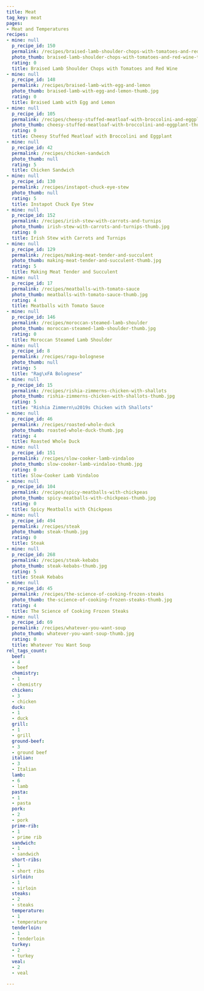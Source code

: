```yaml
---
title: Meat
tag_key: meat
pages:
- Meat and Temperatures
recipes:
- mine: null
  p_recipe_id: 150
  permalink: /recipes/braised-lamb-shoulder-chops-with-tomatoes-and-red-wine
  photo_thumb: braised-lamb-shoulder-chops-with-tomatoes-and-red-wine-thumb.jpg
  rating: 0
  title: Braised Lamb Shoulder Chops with Tomatoes and Red Wine
- mine: null
  p_recipe_id: 148
  permalink: /recipes/braised-lamb-with-egg-and-lemon
  photo_thumb: braised-lamb-with-egg-and-lemon-thumb.jpg
  rating: 0
  title: Braised Lamb with Egg and Lemon
- mine: null
  p_recipe_id: 105
  permalink: /recipes/cheesy-stuffed-meatloaf-with-broccolini-and-eggplant
  photo_thumb: cheesy-stuffed-meatloaf-with-broccolini-and-eggplant-thumb.jpg
  rating: 0
  title: Cheesy Stuffed Meatloaf with Broccolini and Eggplant
- mine: null
  p_recipe_id: 42
  permalink: /recipes/chicken-sandwich
  photo_thumb: null
  rating: 5
  title: Chicken Sandwich
- mine: null
  p_recipe_id: 130
  permalink: /recipes/instapot-chuck-eye-stew
  photo_thumb: null
  rating: 5
  title: Instapot Chuck Eye Stew
- mine: null
  p_recipe_id: 152
  permalink: /recipes/irish-stew-with-carrots-and-turnips
  photo_thumb: irish-stew-with-carrots-and-turnips-thumb.jpg
  rating: 0
  title: Irish Stew with Carrots and Turnips
- mine: null
  p_recipe_id: 129
  permalink: /recipes/making-meat-tender-and-succulent
  photo_thumb: making-meat-tender-and-succulent-thumb.jpg
  rating: 5
  title: Making Meat Tender and Succulent
- mine: null
  p_recipe_id: 17
  permalink: /recipes/meatballs-with-tomato-sauce
  photo_thumb: meatballs-with-tomato-sauce-thumb.jpg
  rating: 4
  title: Meatballs with Tomato Sauce
- mine: null
  p_recipe_id: 146
  permalink: /recipes/moroccan-steamed-lamb-shoulder
  photo_thumb: moroccan-steamed-lamb-shoulder-thumb.jpg
  rating: 0
  title: Moroccan Steamed Lamb Shoulder
- mine: null
  p_recipe_id: 8
  permalink: /recipes/ragu-bolognese
  photo_thumb: null
  rating: 5
  title: "Rag\xFA Bolognese"
- mine: null
  p_recipe_id: 15
  permalink: /recipes/rishia-zimmerns-chicken-with-shallots
  photo_thumb: rishia-zimmerns-chicken-with-shallots-thumb.jpg
  rating: 5
  title: "Rishia Zimmern\u2019s Chicken with Shallots"
- mine: null
  p_recipe_id: 46
  permalink: /recipes/roasted-whole-duck
  photo_thumb: roasted-whole-duck-thumb.jpg
  rating: 4
  title: Roasted Whole Duck
- mine: null
  p_recipe_id: 151
  permalink: /recipes/slow-cooker-lamb-vindaloo
  photo_thumb: slow-cooker-lamb-vindaloo-thumb.jpg
  rating: 0
  title: Slow-Cooker Lamb Vindaloo
- mine: null
  p_recipe_id: 104
  permalink: /recipes/spicy-meatballs-with-chickpeas
  photo_thumb: spicy-meatballs-with-chickpeas-thumb.jpg
  rating: 0
  title: Spicy Meatballs with Chickpeas
- mine: null
  p_recipe_id: 494
  permalink: /recipes/steak
  photo_thumb: steak-thumb.jpg
  rating: 0
  title: Steak
- mine: null
  p_recipe_id: 268
  permalink: /recipes/steak-kebabs
  photo_thumb: steak-kebabs-thumb.jpg
  rating: 5
  title: Steak Kebabs
- mine: null
  p_recipe_id: 45
  permalink: /recipes/the-science-of-cooking-frozen-steaks
  photo_thumb: the-science-of-cooking-frozen-steaks-thumb.jpg
  rating: 4
  title: The Science of Cooking Frozen Steaks
- mine: null
  p_recipe_id: 69
  permalink: /recipes/whatever-you-want-soup
  photo_thumb: whatever-you-want-soup-thumb.jpg
  rating: 0
  title: Whatever You Want Soup
rel_tags_count:
  beef:
  - 4
  - beef
  chemistry:
  - 1
  - chemistry
  chicken:
  - 3
  - chicken
  duck:
  - 1
  - duck
  grill:
  - 1
  - grill
  ground-beef:
  - 3
  - ground beef
  italian:
  - 3
  - Italian
  lamb:
  - 6
  - lamb
  pasta:
  - 1
  - pasta
  pork:
  - 2
  - pork
  prime-rib:
  - 1
  - prime rib
  sandwich:
  - 1
  - sandwich
  short-ribs:
  - 1
  - short ribs
  sirloin:
  - 1
  - sirloin
  steaks:
  - 2
  - steaks
  temperature:
  - 1
  - temperature
  tenderloin:
  - 1
  - tenderloin
  turkey:
  - 2
  - turkey
  veal:
  - 2
  - veal

---
```

